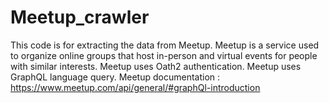 # Meetup_crawler
This code is for extracting the data from Meetup.  Meetup is a service used to organize online groups that host in-person and virtual events for people with similar interests. Meetup uses Oath2 authentication. Meetup uses GraphQL language query. 
Meetup documentation  : https://www.meetup.com/api/general/#graphQl-introduction

